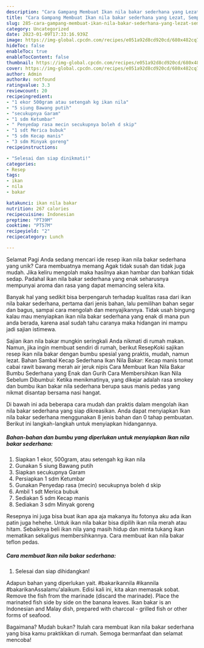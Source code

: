```yaml
---
description: "Cara Gampang Membuat Ikan nila bakar sederhana yang Lezat, Sempurna"
title: "Cara Gampang Membuat Ikan nila bakar sederhana yang Lezat, Sempurna"
slug: 285-cara-gampang-membuat-ikan-nila-bakar-sederhana-yang-lezat-sempurna
category: Uncategorized
date: 2023-01-09T17:33:16.939Z
image: https://img-global.cpcdn.com/recipes/e051a92d8cd920cd/680x482cq70/ikan-nila-bakar-sederhana-foto-resep-utama.jpg
hideToc: false
enableToc: true
enableTocContent: false
thumbnail: https://img-global.cpcdn.com/recipes/e051a92d8cd920cd/680x482cq70/ikan-nila-bakar-sederhana-foto-resep-utama.jpg
cover: https://img-global.cpcdn.com/recipes/e051a92d8cd920cd/680x482cq70/ikan-nila-bakar-sederhana-foto-resep-utama.jpg
author: Admin
authorAv: notfound
ratingvalue: 3.3
reviewcount: 20
recipeingredient:
- "1 ekor 500gram atau setengah kg ikan nila"
- "5 siung Bawang putih"
- "secukupnya Garam"
- "1 sdm Ketumbar"
- " Penyedap rasa mecin secukupnya boleh d skip"
- "1 sdt Merica bubuk"
- "5 sdm Kecap manis"
- "3 sdm Minyak goreng"
recipeinstructions:

- "Selesai dan siap dinikmati!"
categories:
- Resep
tags:
- ikan
- nila
- bakar

katakunci: ikan nila bakar 
nutrition: 267 calories
recipecuisine: Indonesian
preptime: "PT39M"
cooktime: "PT57M"
recipeyield: "2"
recipecategory: Lunch

---
```



Selamat Pagi Anda sedang mencari ide resep ikan nila bakar sederhana yang unik? Cara membuatnya memang Agak tidak susah dan tidak juga mudah. Jika keliru mengolah maka hasilnya akan hambar dan bahkan tidak sedap. Padahal ikan nila bakar sederhana yang enak seharusnya mempunyai aroma dan rasa yang dapat memancing selera kita.


Banyak hal yang sedikit bisa berpengaruh terhadap kualitas rasa dari ikan nila bakar sederhana, pertama dari jenis bahan, lalu pemilihan bahan segar dan bagus, sampai cara mengolah dan menyajikannya. Tidak usah bingung kalau mau menyiapkan ikan nila bakar sederhana yang enak di mana pun anda berada, karena asal sudah tahu caranya maka hidangan ini mampu jadi sajian istimewa.

Sajian ikan nila bakar mungkin seringkali Anda nikmati di rumah makan. Namun, jika ingin membuat sendiri di rumah, berikut ResepKoki sajikan resep ikan nila bakar dengan bumbu spesial yang praktis, mudah, namun lezat. Bahan Sambal Kecap Sederhana Ikan Nila Bakar: Kecap manis tomat cabai rawit bawang merah air jeruk nipis Cara Membuat Ikan Nila Bakar Bumbu Sederhana yang Enak dan Gurih Cara Membersihkan Ikan Nila Sebelum Dibumbui: Ketika menikmatinya, yang dikejar adalah rasa smokey dan bumbu ikan bakar nila sederhana berupa saus manis pedas yang nikmat disantap bersama nasi hangat.


Di bawah ini ada beberapa cara mudah dan praktis dalam mengolah ikan nila bakar sederhana yang siap dikreasikan. Anda dapat menyiapkan Ikan nila bakar sederhana menggunakan 8 jenis bahan dan 0 tahap pembuatan. Berikut ini langkah-langkah untuk menyiapkan hidangannya.

<!--inarticleads1-->

##### Bahan-bahan dan bumbu yang diperlukan untuk menyiapkan Ikan nila bakar sederhana:

1. Siapkan 1 ekor, 500gram, atau setengah kg ikan nila
1. Gunakan 5 siung Bawang putih
1. Siapkan secukupnya Garam
1. Persiapkan 1 sdm Ketumbar
1. Gunakan  Penyedap rasa (mecin) secukupnya boleh d skip
1. Ambil 1 sdt Merica bubuk
1. Sediakan 5 sdm Kecap manis
1. Sediakan 3 sdm Minyak goreng


Resepnya ini juga bisa buat ikan apa aja makanya itu fotonya aku ada ikan patin juga hehehe. Untuk ikan nila bakar bisa dipilih ikan nila merah atau hitam. Sebaiknya beli ikan nila yang masih hidup dan minta tukang ikan mematikan sekaligus membersihkannya. Cara membuat ikan nila bakar teflon pedas. 

<!--inarticleads2-->

##### Cara membuat Ikan nila bakar sederhana:


1. Selesai dan siap dihidangkan!

Adapun bahan yang diperlukan yait. #bakarikannila #ikannila #bakarikanAssalamu&#39;alaikum. Edisi kali ini, kita akan memasak sobat. Remove the fish from the marinade (discard the marinade). Place the marinated fish side by side on the banana leaves. Ikan bakar is an Indonesian and Malay dish, prepared with charcoal - grilled fish or other forms of seafood. 

Bagaimana? Mudah bukan? Itulah cara membuat ikan nila bakar sederhana yang bisa kamu praktikkan di rumah. Semoga bermanfaat dan selamat mencoba!
